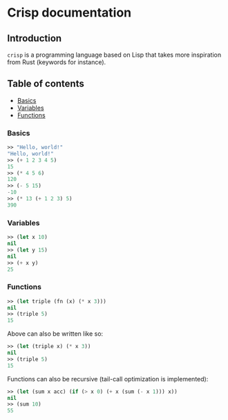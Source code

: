 # Crisp documentation

## Introduction

`crisp` is a programming language based on Lisp that takes more inspiration
from Rust (keywords for instance).

## Table of contents

- [Basics](#basics)
- [Variables](#variables)
- [Functions](#functions)

### Basics

```lisp
>> "Hello, world!"
"Hello, world!"
>> (+ 1 2 3 4 5)
15
>> (* 4 5 6)
120
>> (- 5 15)
-10
>> (* 13 (+ 1 2 3) 5)
390
```

### Variables

```lisp
>> (let x 10)
nil
>> (let y 15)
nil
>> (+ x y)
25
```

### Functions

```lisp
>> (let triple (fn (x) (* x 3)))
nil
>> (triple 5)
15
```

Above can also be written like so:

```lisp
>> (let (triple x) (* x 3))
nil
>> (triple 5)
15
```

Functions can also be recursive (tail-call optimization is implemented):

```lisp
>> (let (sum x acc) (if (> x 0) (+ x (sum (- x 1))) x))
nil
>> (sum 10)
55
```
